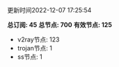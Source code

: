 更新时间2022-12-07 17:25:54

**总订阅: 45**
**总节点: 700**
**有效节点: 125**
- v2ray节点: 123
- trojan节点: 1
- ss节点: 1
